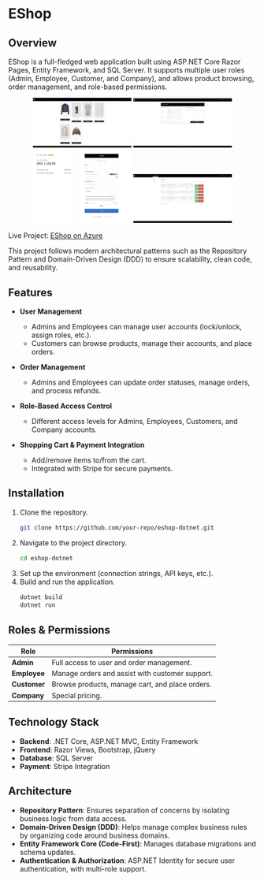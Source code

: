 # EShop 

## Overview
EShop is a full-fledged web application built using ASP.NET Core Razor Pages, Entity Framework, and SQL Server. It supports multiple user roles (Admin, Employee, Customer, and Company), and allows product browsing, order management, and role-based permissions.

<p align="center">
  <img src="docs/images/eshop-main.PNG" alt="eshop-main" width="200"/>
  <img src="docs/images/eshop-order.PNG" alt="eshop-order" width="200"/>
  <img src="docs/images/eshop-stripe.PNG" alt="eshop-stripe" width="200"/>
  <img src="docs/images/eshop-user-managment.PNG" alt="eshop-user-managment" width="200"/>
</p>

Live Project: [EShop on Azure](https://eshop-dotnet-hwg4hacyc7bcaga6.northeurope-01.azurewebsites.net/)

This project follows modern architectural patterns such as the Repository Pattern and Domain-Driven Design (DDD) to ensure scalability, clean code, and reusability.
## Features
- **User Management**
  - Admins and Employees can manage user accounts (lock/unlock, assign roles, etc.).
  - Customers can browse products, manage their accounts, and place orders.
  
- **Order Management**
  - Admins and Employees can update order statuses, manage orders, and process refunds.
  
- **Role-Based Access Control**
  - Different access levels for Admins, Employees, Customers, and Company accounts.
  
- **Shopping Cart & Payment Integration**
  - Add/remove items to/from the cart.
  - Integrated with Stripe for secure payments.

## Installation
1. Clone the repository.
   ```bash
   git clone https://github.com/your-repo/eshop-dotnet.git
   ```
2. Navigate to the project directory.
   ```bash
   cd eshop-dotnet
   ```
3. Set up the environment (connection strings, API keys, etc.).
4. Build and run the application. 
   ```bash
   dotnet build
   dotnet run
   ```

## Roles & Permissions

| **Role**     | **Permissions**                                         |
| ------------ | ------------------------------------------------------- |
| **Admin**    | Full access to user and order management.               |
| **Employee** | Manage orders and assist with customer support.         |
| **Customer** | Browse products, manage cart, and place orders.         |
| **Company**  | Special pricing.               |

## Technology Stack

- **Backend**: .NET Core, ASP.NET MVC, Entity Framework  
- **Frontend**: Razor Views, Bootstrap, jQuery  
- **Database**: SQL Server  
- **Payment**: Stripe Integration  

## Architecture

- **Repository Pattern**: Ensures separation of concerns by isolating business logic from data access.
- **Domain-Driven Design (DDD)**: Helps manage complex business rules by organizing code around business domains.
- **Entity Framework Core (Code-First)**: Manages database migrations and schema updates.
- **Authentication & Authorization**: ASP.NET Identity for secure user authentication, with multi-role support.